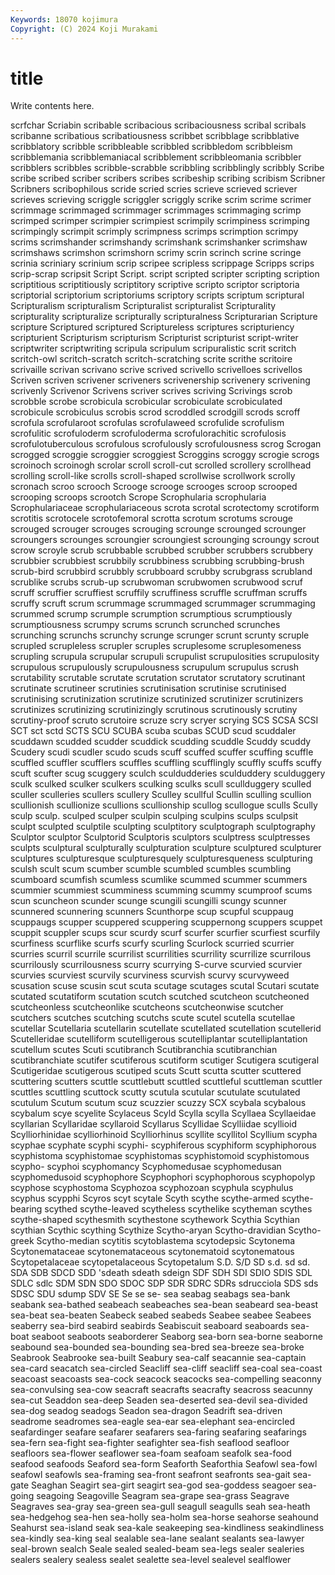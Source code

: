 ```yaml
---
Keywords: 18070 kojimura
Copyright: (C) 2024 Koji Murakami
---
```


# title

Write contents here.




scrfchar Scriabin scribable scribacious scribaciousness scribal scribals scribanne scribatious scribatiousness
scribbet scribblage scribblative scribblatory scribble scribbleable scribbled scribbledom scribbleism scribblemania
scribblemaniacal scribblement scribbleomania scribbler scribblers scribbles scribble-scrabble scribbling scribblingly scribbly
Scribe scribe scribed scriber scribers scribes scribeship scribing scribism Scribner
Scribners scribophilous scride scried scries scrieve scrieved scriever scrieves scrieving
scriggle scriggler scriggly scrike scrim scrime scrimer scrimmage scrimmaged scrimmager
scrimmages scrimmaging scrimp scrimped scrimper scrimpier scrimpiest scrimpily scrimpiness scrimping
scrimpingly scrimpit scrimply scrimpness scrimps scrimption scrimpy scrims scrimshander scrimshandy
scrimshank scrimshanker scrimshaw scrimshaws scrimshon scrimshorn scrimy scrin scrinch scrine
scringe scrinia scriniary scrinium scrip scripee scripless scrippage Scripps scrips
scrip-scrap scripsit Script Script. script scripted scripter scripting scription scriptitious
scriptitiously scriptitory scriptive scripto scriptor scriptoria scriptorial scriptorium scriptoriums scriptory
scripts scriptum scriptural Scripturalism scripturalism Scripturalist scripturalist Scripturality scripturality scripturalize
scripturally scripturalness Scripturarian Scripture scripture Scriptured scriptured Scriptureless scriptures scripturiency
scripturient Scripturism scripturism Scripturist scripturist script-writer scriptwriter scriptwriting scripula scripulum
scripuralistic scrit scritch scritch-owl scritch-scratch scritch-scratching scrite scrithe scritoire scrivaille
scrivan scrivano scrive scrived scrivello scrivelloes scrivellos Scriven scriven scrivener
scriveners scrivenership scrivenery scrivening scrivenly Scrivenor Scrivens scriver scrives scriving
Scrivings scrob scrobble scrobe scrobicula scrobicular scrobiculate scrobiculated scrobicule scrobiculus
scrobis scrod scroddled scrodgill scrods scroff scrofula scrofularoot scrofulas scrofulaweed
scrofulide scrofulism scrofulitic scrofuloderm scrofuloderma scrofulorachitic scrofulosis scrofulotuberculous scrofulous scrofulously
scrofulousness scrog Scrogan scrogged scroggie scroggier scroggiest Scroggins scroggy scrogie
scrogs scroinoch scroinogh scrolar scroll scroll-cut scrolled scrollery scrollhead scrolling
scroll-like scrolls scroll-shaped scrollwise scrollwork scrolly scronach scroo scrooch Scrooge
scrooge scrooges scroop scrooped scrooping scroops scrootch Scrope Scrophularia scrophularia
Scrophulariaceae scrophulariaceous scrota scrotal scrotectomy scrotiform scrotitis scrotocele scrotofemoral scrotta
scrotum scrotums scrouge scrouged scrouger scrouges scrouging scrounge scrounged scrounger
scroungers scrounges scroungier scroungiest scrounging scroungy scrout scrow scroyle scrub
scrubbable scrubbed scrubber scrubbers scrubbery scrubbier scrubbiest scrubbily scrubbiness scrubbing
scrubbing-brush scrub-bird scrubbird scrubbly scrubboard scrubby scrubgrass scrubland scrublike scrubs
scrub-up scrubwoman scrubwomen scrubwood scruf scruff scruffier scruffiest scruffily scruffiness
scruffle scruffman scruffs scruffy scruft scrum scrummage scrummaged scrummager scrummaging
scrummed scrump scrumple scrumption scrumptious scrumptiously scrumptiousness scrumpy scrums scrunch
scrunched scrunches scrunching scrunchs scrunchy scrunge scrunger scrunt scrunty scruple
scrupled scrupleless scrupler scruples scruplesome scruplesomeness scrupling scrupula scrupular scrupuli
scrupulist scrupulosities scrupulosity scrupulous scrupulously scrupulousness scrupulum scrupulus scrush scrutability
scrutable scrutate scrutation scrutator scrutatory scrutinant scrutinate scrutineer scrutinies scrutinisation
scrutinise scrutinised scrutinising scrutinization scrutinize scrutinized scrutinizer scrutinizers scrutinizes scrutinizing
scrutinizingly scrutinous scrutinously scrutiny scrutiny-proof scruto scrutoire scruze scry scryer
scrying SCS SCSA SCSI SCT sct sctd SCTS SCU SCUBA
scuba scubas SCUD scud scuddaler scuddawn scudded scudder scuddick scudding
scuddle Scuddy scuddy Scudery scudi scudler scudo scuds scuff scuffed
scuffer scuffing scuffle scuffled scuffler scufflers scuffles scuffling scufflingly scuffly
scuffs scuffy scuft scufter scug scuggery sculch sculdudderies sculduddery sculduggery
sculk sculked sculker sculkers sculking sculks scull scullduggery sculled sculler
sculleries scullers scullery Sculley scullful Scullin sculling scullion scullionish scullionize
scullions scullionship scullog scullogue sculls Scully sculp sculp. sculped sculper
sculpin sculping sculpins sculps sculpsit sculpt sculpted sculptile sculpting sculptitory
sculptograph sculptography Sculptor sculptor Sculptorid Sculptoris sculptors sculptress sculptresses sculpts
sculptural sculpturally sculpturation sculpture sculptured sculpturer sculptures sculpturesque sculpturesquely sculpturesqueness
sculpturing sculsh scult scum scumber scumble scumbled scumbles scumbling scumboard
scumfish scumless scumlike scummed scummer scummers scummier scummiest scumminess scumming
scummy scumproof scums scun scuncheon scunder scunge scungili scungilli scungy
scunner scunnered scunnering scunners Scunthorpe scup scupful scuppaug scuppaugs scupper
scuppered scuppering scuppernong scuppers scuppet scuppit scuppler scups scur scurdy
scurf scurfer scurfier scurfiest scurfily scurfiness scurflike scurfs scurfy scurling
Scurlock scurried scurrier scurries scurril scurrile scurrilist scurrilities scurrility scurrilize
scurrilous scurrilously scurrilousness scurry scurrying S-curve scurvied scurvier scurvies scurviest
scurvily scurviness scurvish scurvy scurvyweed scusation scuse scusin scut scuta
scutage scutages scutal Scutari scutate scutated scutatiform scutation scutch scutched
scutcheon scutcheoned scutcheonless scutcheonlike scutcheons scutcheonwise scutcher scutchers scutches scutching
scutchs scute scutel scutella scutellae scutellar Scutellaria scutellarin scutellate scutellated
scutellation scutellerid Scutelleridae scutelliform scutelligerous scutelliplantar scutelliplantation scutellum scutes Scuti
scutibranch Scutibranchia scutibranchian scutibranchiate scutifer scutiferous scutiform scutiger Scutigera scutigeral
Scutigeridae scutigerous scutiped scuts Scutt scutta scutter scuttered scuttering scutters
scuttle scuttlebutt scuttled scuttleful scuttleman scuttler scuttles scuttling scuttock scutty
scutula scutular scutulate scutulated scutulum Scutum scutum scuz scuzzier scuzzy
SCX scybala scybalous scybalum scye scyelite Scylaceus Scyld Scylla scylla
Scyllaea Scyllaeidae scyllarian Scyllaridae scyllaroid Scyllarus Scyllidae Scylliidae scyllioid Scylliorhinidae
scylliorhinoid Scylliorhinus scyllite scyllitol Scyllium scypha scyphae scyphate scyphi scyphi-
scyphiferous scyphiform scyphiphorous scyphistoma scyphistomae scyphistomas scyphistomoid scyphistomous scypho- scyphoi
scyphomancy Scyphomedusae scyphomedusan scyphomedusoid scyphophore Scyphophori scyphophorous scyphopolyp scyphose scyphostoma
Scyphozoa scyphozoan scyphula scyphulus scyphus scypphi Scyros scyt scytale Scyth
scythe scythe-armed scythe-bearing scythed scythe-leaved scytheless scythelike scytheman scythes scythe-shaped
scythesmith scythestone scythework Scythia Scythian scythian Scythic scything Scythize Scytho-aryan
Scytho-dravidian Scytho-greek Scytho-median scytitis scytoblastema scytodepsic Scytonema Scytonemataceae scytonemataceous scytonematoid
scytonematous Scytopetalaceae scytopetalaceous Scytopetalum S.D. S/D SD s.d. sd sd.
SDA SDB SDCD SDD 'sdeath sdeath sdeign SDF SDH SDI
SDIO SDIS SDL SDLC sdlc SDM SDN SDO SDOC SDP
SDR SDRC SDRs sdrucciola SDS sds SDSC SDU sdump SDV
SE Se se se- sea seabag seabags sea-bank seabank sea-bathed
seabeach seabeaches sea-bean seabeard sea-beast sea-beat sea-beaten Seabeck seabed seabeds
Seabee seabee Seabees seaberry sea-bird seabird seabirds Seabiscuit seaboard seaboards
sea-boat seaboot seaboots seaborderer Seaborg sea-born sea-borne seaborne seabound sea-bounded
sea-bounding sea-bred sea-breeze sea-broke Seabrook Seabrooke sea-built Seabury sea-calf seacannie
sea-captain sea-card seacatch sea-circled Seacliff sea-cliff seacliff sea-coal sea-coast seacoast
seacoasts sea-cock seacock seacocks sea-compelling seaconny sea-convulsing sea-cow seacraft seacrafts
seacrafty seacross seacunny sea-cut Seaddon sea-deep Seaden sea-deserted sea-devil sea-divided
sea-dog seadog seadogs Seadon sea-dragon Seadrift sea-driven seadrome seadromes sea-eagle
sea-ear sea-elephant sea-encircled seafardinger seafare seafarer seafarers sea-faring seafaring seafarings
sea-fern sea-fight sea-fighter seafighter sea-fish seaflood seafloor seafloors sea-flower seaflower
sea-foam seafoam seafolk sea-food seafood seafoods Seaford sea-form Seaforth Seaforthia
Seafowl sea-fowl seafowl seafowls sea-framing sea-front seafront seafronts sea-gait sea-gate
Seaghan Seagirt sea-girt seagirt sea-god sea-goddess seagoer sea-going seagoing Seagoville
Seagram sea-grape sea-grass Seagrave Seagraves sea-gray sea-green sea-gull seagull seagulls
seah sea-heath sea-hedgehog sea-hen sea-holly sea-holm sea-horse seahorse seahound Seahurst
sea-island seak sea-kale seakeeping sea-kindliness seakindliness sea-kindly sea-king seal sealable
sea-lane sealant sealants sea-lawyer seal-brown sealch Seale sealed sealed-beam sea-legs
sealer sealeries sealers sealery sealess sealet sealette sea-level sealevel sealflower
